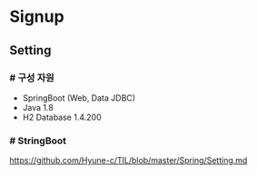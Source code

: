 # Signup

## Setting

### # 구성 자원

- SpringBoot (Web, Data JDBC)
- Java 1.8
- H2 Database 1.4.200

### # StringBoot

<https://github.com/Hyune-c/TIL/blob/master/Spring/Setting.md>
